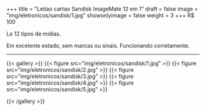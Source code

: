 +++
title = "Leitao cartao Sandisk ImageMate 12 em 1"
draft = false
image = "img/eletronicos/sandisk/1.jpg"
showonlyimage = false
weight = 3
+++
<span class="price">R$ 100</span>

Le 12 tipos de midias.
<!--more-->

Em excelente estado, sem marcas ou sinais. Funcionando corretamente.

---

{{< gallery >}}
{{< figure src="img/eletronicos/sandisk/1.jpg" >}}
{{< figure src="img/eletronicos/sandisk/2.jpg" >}}
{{< figure src="img/eletronicos/sandisk/3.jpg" >}}
{{< figure src="img/eletronicos/sandisk/4.jpg" >}}
{{< figure src="img/eletronicos/sandisk/5.jpg" >}}

{{< /gallery >}}
